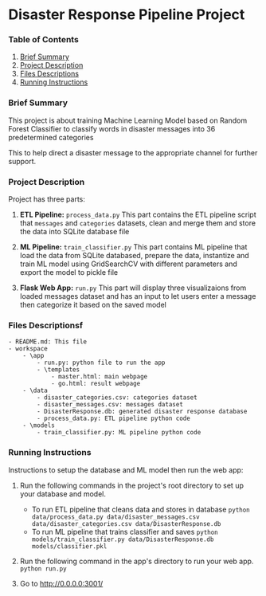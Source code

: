 # Disaster Response Pipeline Project

### Table of Contents
1. [Brief Summary](#summary)
2. [Project Description](#proj_desc)
3. [Files Descriptions](#file_desc)
4. [Running Instructions](#instructions)

### Brief Summary<a name="summary"></a>
This project is about training Machine Learning Model based on Random Forest Classifier to classify words in disaster messages into 36 predetermined categories

This to help direct a disaster message to the appropriate channel for further support.

### Project Description<a name="proj_desc"></a>
Project has three parts:

1. **ETL Pipeline:** `process_data.py` This part contains the ETL pipeline script that `messages` and `categories` datasets, clean and merge them and store the data into SQLite database file 

2. **ML Pipeline:** `train_classifier.py` This part contains ML pipeline that load the data from SQLite databased, prepare the data, instantize and train ML model using GridSearchCV with different parameters and export the model to pickle file

3. **Flask Web App:** `run.py` This part will display three visualizaions from loaded messages dataset and has an input to let users enter a message then categorize it based on the saved model

### Files Descriptions<a name="file_desc"></a>f
	- README.md: This file
	- workspace
		- \app
			- run.py: python file to run the app
			- \templates
				- master.html: main webpage
				- go.html: result webpage
		- \data
			- disaster_categories.csv: categories dataset
			- disaster_messages.csv: messages dataset
			- DisasterResponse.db: generated disaster response database
			- process_data.py: ETL pipeline python code
		- \models
			- train_classifier.py: ML pipeline python code


### Running Instructions <a name="instructions"></a>
Instructions to setup the database and ML model then run the web app:

1. Run the following commands in the project's root directory to set up your database and model.

    - To run ETL pipeline that cleans data and stores in database
        `python data/process_data.py data/disaster_messages.csv data/disaster_categories.csv data/DisasterResponse.db`
    - To run ML pipeline that trains classifier and saves
        `python models/train_classifier.py data/DisasterResponse.db models/classifier.pkl`

2. Run the following command in the app's directory to run your web app.
    `python run.py`

3. Go to http://0.0.0.0:3001/

